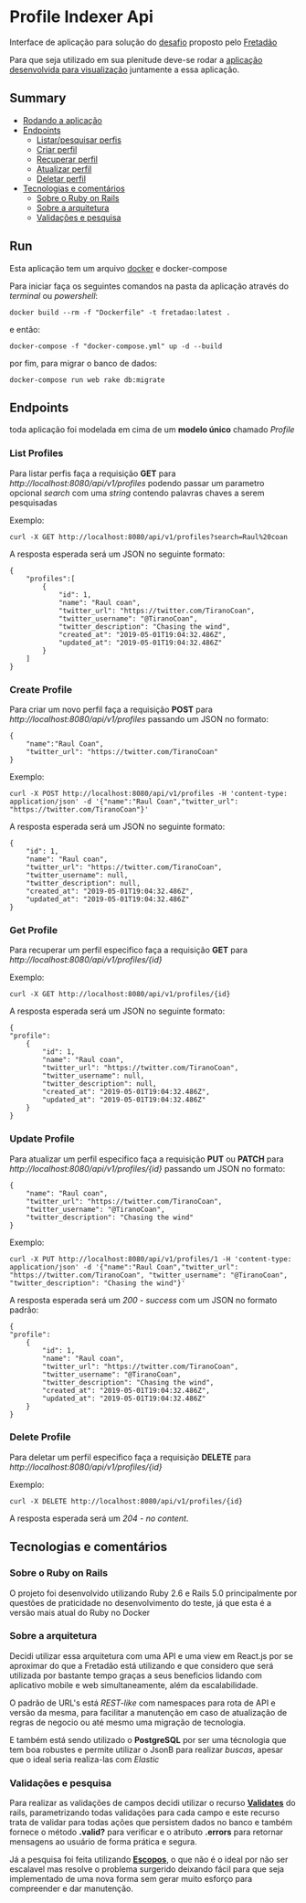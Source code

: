 # Profile Indexer Api
Interface de aplicação para solução do [desafio](https://github.com/Fretadao/challenge/tree/master/fullstack/indexer) proposto pelo [Fretadão](https://fretadao.com/)

Para que seja utilizado em sua plenitude deve-se rodar a [aplicação desenvolvida para visualização](#) juntamente a essa aplicação. 

## Summary
 - [Rodando a aplicação](#run)
 - [Endpoints](#endpoints)
    - [Listar/pesquisar perfis](#list-profiles)
    - [Criar perfil](#create-profile)
    - [Recuperar perfil](#get-profile)
    - [Atualizar perfil](#update-profile)
    - [Deletar perfil](#delete-profile)
- [Tecnologias e comentários](#tecnologias-e-comentários)
    - [Sobre o Ruby on Rails](#sobre-o-ruby-on-rails)
    - [Sobre a arquitetura](#sobre-a-arquitetura)
    - [Validações e pesquisa](#validações-e-pesquisa)


## Run
Esta aplicação tem um arquivo [docker](https://www.docker.com/get-started) e docker-compose

Para iniciar faça os seguintes comandos na pasta da aplicação através do *terminal* ou *powershell*:

```
docker build --rm -f "Dockerfile" -t fretadao:latest .
```

e então:


```
docker-compose -f "docker-compose.yml" up -d --build
```

por fim, para migrar o banco de dados:

```
docker-compose run web rake db:migrate
```

## Endpoints
toda aplicação foi modelada em cima de um **modelo único** chamado *Profile*
### List Profiles
Para listar perfis faça a requisição **GET** para *http://localhost:8080/api/v1/profiles* podendo passar um parametro opcional *search* com uma *string* contendo palavras chaves a serem pesquisadas

Exemplo:
```
curl -X GET http://localhost:8080/api/v1/profiles?search=Raul%20coan
```

A resposta esperada será um JSON no seguinte formato:
```
{
    "profiles":[
        {
            "id": 1,
            "name": "Raul coan",
            "twitter_url": "https://twitter.com/TiranoCoan",
            "twitter_username": "@TiranoCoan",
            "twitter_description": "Chasing the wind",
            "created_at": "2019-05-01T19:04:32.486Z",
            "updated_at": "2019-05-01T19:04:32.486Z"
        }
    ]
}
```


### Create Profile
Para criar um novo perfil faça a requisição **POST** para *http://localhost:8080/api/v1/profiles* passando um JSON no formato:
```
{
    "name":"Raul Coan",
    "twitter_url": "https://twitter.com/TiranoCoan"
}
```
Exemplo:
```
curl -X POST http://localhost:8080/api/v1/profiles -H 'content-type: application/json' -d '{"name":"Raul Coan","twitter_url": "https://twitter.com/TiranoCoan"}'
```

A resposta esperada será um JSON no seguinte formato:
```
{
    "id": 1,
    "name": "Raul coan",
    "twitter_url": "https://twitter.com/TiranoCoan",
    "twitter_username": null,
    "twitter_description": null,
    "created_at": "2019-05-01T19:04:32.486Z",
    "updated_at": "2019-05-01T19:04:32.486Z"
}
```

### Get Profile
Para recuperar um perfil especifico faça a requisição **GET** para *http://localhost:8080/api/v1/profiles/{id}* 

Exemplo:
```
curl -X GET http://localhost:8080/api/v1/profiles/{id}
```

A resposta esperada será um JSON no seguinte formato:
```
{
"profile":
    {
        "id": 1,
        "name": "Raul coan",
        "twitter_url": "https://twitter.com/TiranoCoan",
        "twitter_username": null,
        "twitter_description": null,
        "created_at": "2019-05-01T19:04:32.486Z",
        "updated_at": "2019-05-01T19:04:32.486Z"
    }
}
```

### Update Profile
Para atualizar um perfil especifico faça a requisição **PUT** ou **PATCH** para *http://localhost:8080/api/v1/profiles/{id}* passando um JSON no formato:

```
{
    "name": "Raul coan",
    "twitter_url": "https://twitter.com/TiranoCoan",
    "twitter_username": "@TiranoCoan",
    "twitter_description": "Chasing the wind"
}
```
Exemplo:
```
curl -X PUT http://localhost:8080/api/v1/profiles/1 -H 'content-type: application/json' -d '{"name":"Raul Coan","twitter_url": "https://twitter.com/TiranoCoan", "twitter_username": "@TiranoCoan", "twitter_description": "Chasing the wind"}'
```

A resposta esperada será um *200 - success* com um JSON no formato padrão: 
```
{
"profile":
    {
        "id": 1,
        "name": "Raul coan",
        "twitter_url": "https://twitter.com/TiranoCoan",
        "twitter_username": "@TiranoCoan",
        "twitter_description": "Chasing the wind",
        "created_at": "2019-05-01T19:04:32.486Z",
        "updated_at": "2019-05-01T19:04:32.486Z"
    }
}
```
### Delete Profile
Para deletar um perfil especifico faça a requisição **DELETE** para *http://localhost:8080/api/v1/profiles/{id}*

Exemplo:
```
curl -X DELETE http://localhost:8080/api/v1/profiles/{id}
```
A resposta esperada será um *204 - no content*.

## Tecnologias e comentários
### Sobre o Ruby on Rails
O projeto foi desenvolvido utilizando Ruby 2.6 e Rails 5.0 principalmente por questões de praticidade no desenvolvimento do teste, já que esta é a versão mais atual do Ruby no Docker

### Sobre a arquitetura
Decidi utilizar essa arquitetura com uma API e uma view em React.js por se aproximar do que a Fretadão está utilizando e que considero que será utilizada por bastante tempo graças a seus beneficios lidando com aplicativo mobile e web simultaneamente, além da escalabilidade.

O padrão de URL's está *REST-like* com namespaces para rota de API e versão da mesma, para facilitar a manutenção em caso de atualização de regras de negocio ou até mesmo uma migração de tecnologia.

E também está sendo utilizado o **PostgreSQL** por ser uma técnologia que tem boa robustes e permite utilizar o JsonB para realizar *buscas*, apesar que o ideal seria realiza-las com *Elastic*

### Validações e pesquisa
Para realizar as validações de campos decidi utilizar o recurso **[Validates](https://guides.rubyonrails.org/active_record_validations.html)** do rails, parametrizando todas validações para cada campo e este recurso trata de validar para todas ações que persistem dados no banco e também fornece o método **.valid?** para verificar e o atributo **.errors** para retornar mensagens ao usuário de forma prática e segura.

Já a pesquisa foi feita utilizando **[Escopos](https://api.rubyonrails.org/classes/ActiveRecord/Scoping/Named/ClassMethods.html)**, o que não é o ideal por não ser escalavel mas resolve o problema surgerido deixando fácil para que seja implementado de uma nova forma sem gerar muito esforço para compreender e dar manutenção.